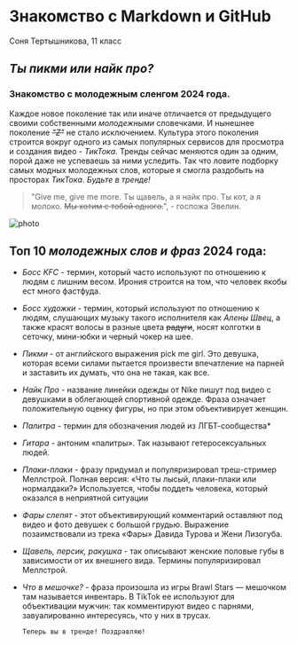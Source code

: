 # Знакомство с Markdown и GitHub
Соня Тертышникова, 11 класс
## *Ты пикми или найк про?* 
### Знакомство с молодежным сленгом 2024 года.

Каждое новое поколение так или иначе отличается от предыдущего своими собственными *молодежными* словечками. И нынешнее поколение _~~"Z"~~_ не стало исключением. Культура этого поколения строится вокруг одного из самых популярных сервисов для просмотра и создания видео - *ТикТока*. Тренды сейчас меняются один за одним, порой даже не успеваешь за ними уследить. Так что ловите подборку самых модных молодежных слов, которые я смогла раздобыть на просторах *ТикТока*. _Будьте в тренде!_
>"Give me, give me more. Ты щавель, а я найк про. Ты кот, а я молоко. ~~Мы хотим с тобой одного.~~", - госпожа Эвелин.

![photo](https://yakutia-daily.ru/wp-content/uploads/2020/12/1-69.jpg)

## Топ 10 *молодежных слов и фраз* 2024 года:
+ _Босс KFC_ - термин, который часто используют по отношению к людям с лишним весом. Ирония строится на том, что человек якобы ест много фастфуда.
+ _Босс художки_ - термин, который используют по отношению к людям, слушающих музыку такого исполнителя как *Алены Швец*, а также красят волосы в разные цвета ~~радуги~~, носят колготки в сеточку, мини-юбки и черный чокер на шее.
+ _Пикми_ - от английского выражения pick me girl. Это девушка, которая всеми силами пытается произвести впечатление на парней и заставить их думать, что она не такая, как все.
+ _Найк Про_ - название линейки одежды от Nike пишут под видео с девушками в облегающей спортивной одежде. Фраза означает положительную оценку фигуры, но при этом объективирует женщин.
+ _Палитра_ - термин для обозначения людей из ЛГБТ-сообщества*
+ _Гитара_ - антоним «палитры». Так называют гетеросексуальных людей.
+ _Плаки-плаки_ - фразу придумал и популяризировал треш-стример Меллстрой. Полная версия: «Что ты лысый, плаки-плаки или нормалдаки?» Используется, чтобы поддеть человека, который оказался в неприятной ситуации
+ _Фары слепят_ - этот объективирующий комментарий оставляют под видео и фото девушек с большой грудью. Выражение позаимствовали из трека «Фары» Давида Турова и Жени Лизогуба.
+ _Щавель, персик, ракушка_ - так описывают женские половые губы в зависимости от их внешнего вида. Термины популяризировал Меллстрой.
+ _Что в мешочке?_ - фраза произошла из игры Brawl Stars — мешочком там называется инвентарь. В TikTok ее используют для объективации мужчин: так комментируют видео с парнями, завуалированно интересуясь, что у них в трусах.

  `Теперь вы в тренде! Поздравляю!`

  
